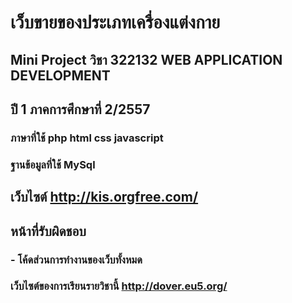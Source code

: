 # เว็บขายของประเภทเครื่องแต่งกาย
## Mini Project วิชา 322132 WEB APPLICATION DEVELOPMENT
## ปี 1 ภาคการศึกษาที่ 2/2557
### ภาษาที่ใช้ php html css javascript
### ฐานข้อมูลที่ใช้ MySql
## เว็บไซต์ http://kis.orgfree.com/
## หน้าที่รับผิดชอบ
### - โค้ดส่วนการทำงานของเว็บทั้งหมด
### เว็บไซต์ของการเรียนรายวิชานี้ http://dover.eu5.org/
